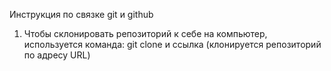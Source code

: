 Инструкция по связке git и github
1. Чтобы склонировать репозиторий к себе на компьютер, используется команда: git clone и ссылка (клонируется репозиторий по адресу URL)
